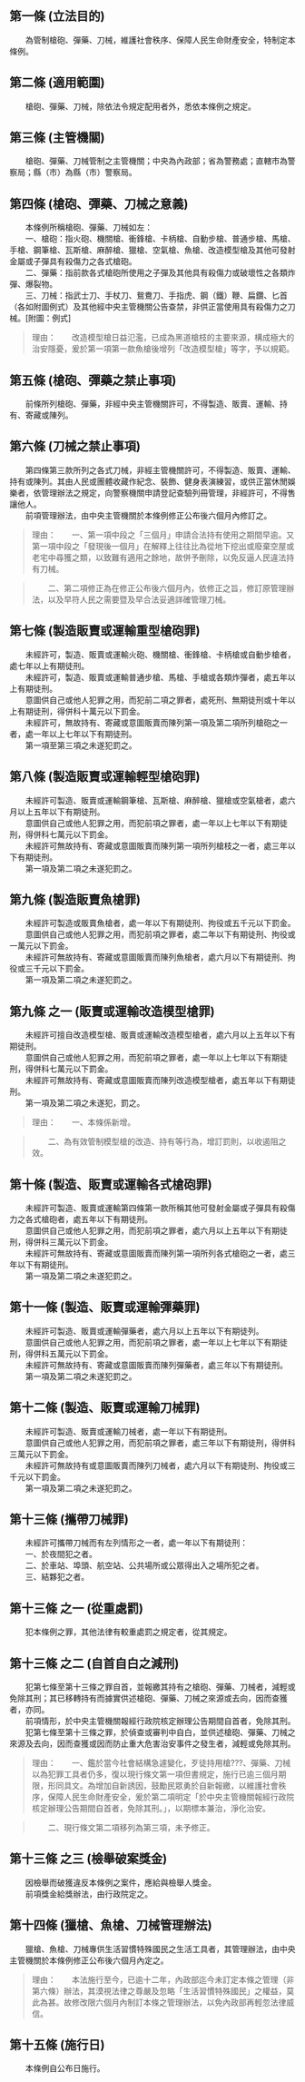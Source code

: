 第一條 (立法目的)
-----------------
　　為管制槍砲、彈藥、刀械，維護社會秩序、保障人民生命財產安全，特制定本條例。  


第二條 (適用範圍)
-----------------
　　槍砲、彈藥、刀械，除依法令規定配用者外，悉依本條例之規定。  


第三條 (主管機關)
-----------------
　　槍砲、彈藥、刀械管制之主管機關；中央為內政部；省為警務處；直轄市為警察局；縣（市）為縣（市）警察局。  


第四條 (槍砲、彈藥、刀械之意義)
-------------------------------
　　本條例所稱槍砲、彈藥、刀械如左：  
　　一、槍砲：指火砲、機關槍、衝鋒槍、卡柄槍、自動步槍、普通步槍、馬槍、手槍、鋼筆槍、瓦斯槍、麻醉槍、獵槍、空氣槍、魚槍、改造模型槍及其他可發射金屬或子彈具有殺傷力之各式槍砲。  
　　二、彈藥：指前款各式槍砲所使用之子彈及其他具有殺傷力或破壞性之各類炸彈、爆裂物。  
　　三、刀械：指武士刀、手杖刀、鴛鴦刀、手指虎、鋼（鐵）鞭、扁鑽、匕首（各如附圖例式）及其他經中央主管機關公告查禁，非供正當使用具有殺傷力之刀械。[附圖：例式]  
> 理由：　　改造模型槍日益氾濫，已成為黑道槍枝的主要來源，構成極大的治安隱憂，爰於第一項第一款魚槍後增列「改造模型槍」等字，予以規範。



第五條 (槍砲、彈藥之禁止事項)
-----------------------------
　　前條所列槍砲、彈藥，非經中央主管機關許可，不得製造、販賣、運輸、持有、寄藏或陳列。  


第六條 (刀械之禁止事項)
-----------------------
　　第四條第三款所列之各式刀械，非經主管機關許可，不得製造、販賣、運輸、持有或陳列。其由人民或團體收藏作紀念、裝飾、健身表演練習，或供正當休閒娛樂者，依管理辦法之規定，向警察機關申請登記查驗列冊管理，非經許可，不得售讓他人。  
　　前項管理辦法，由中央主管機關於本條例修正公布後六個月內修訂之。  
> 理由：　　一、第一項中段之「三個月」申請合法持有使用之期間早逾。又第一項中段之「發現後一個月」在解釋上往往比為從地下挖出或廢棄空屋或老宅中尋獲之類，以致難有適用之餘地，故併予刪除，以免反逼人民違法持有刀械。

> 　　二、第二項修正為在修正公布後六個月內，依修正之旨，修訂原管理辦法，以及早符人民之需要暨及早合法妥適詳確管理刀械。



第七條 (製造販賣或運輸重型槍砲罪)
---------------------------------
　　未經許可，製造、販賣或運輸火砲、機關槍、衝鋒槍、卡柄槍或自動步槍者，處七年以上有期徒刑。  
　　未經許可，製造、販賣或運輸普通步槍、馬槍、手槍或各類炸彈者，處五年以上有期徒刑。  
　　意圖供自己或他人犯罪之用，而犯前二項之罪者，處死刑、無期徒刑或十年以上有期徒刑，得併科十萬元以下罰金。  
　　未經許可，無故持有、寄藏或意圖販賣而陳列第一項及第二項所列槍砲之一者，處一年以上七年以下有期徒刑。  
　　第一項至第三項之未遂犯罰之。  


第八條 (製造販賣或運輸輕型槍砲罪)
---------------------------------
　　未經許可製造、販賣或運輸鋼筆槍、瓦斯槍、麻醉槍、獵槍或空氣槍者，處六月以上五年以下有期徒刑。  
　　意圖供自己或他人犯罪之用，而犯前項之罪者，處一年以上七年以下有期徒刑，得併科七萬元以下罰金。  
　　未經許可無故持有、寄藏或意圖販賣而陳列第一項所列槍枝之一者，處三年以下有期徒刑。  
　　第一項及第二項之未遂犯罰之。  


第九條 (製造販賣魚槍罪)
-----------------------
　　未經許可製造或販賣魚槍者，處一年以下有期徒刑、拘役或五千元以下罰金。  
　　意圖供自己或他人犯罪之用，而犯前項之罪者，處二年以下有期徒刑、拘役或一萬元以下罰金。  
　　未經許可無故持有、寄藏或意圖販賣而陳列魚槍者，處六月以下有期徒刑、拘役或三千元以下罰金。  
　　第一項及第二項之未遂犯罰之。  


第九條 之一 (販賣或運輸改造模型槍罪)
------------------------------------
　　未經許可擅自改造模型槍、販賣或運輸改造模型槍者，處六月以上五年以下有期徒刑。  
　　意圖供自己或他人犯罪之用，而犯前項之罪者，處一年以上七年以下有期徒刑，得併科七萬元以下罰金。  
　　未經許可無故持有、寄藏或意圖販賣而陳列改造模型槍者，處五年以下有期徒刑。  
　　第一項及第二項之未遂犯，罰之。  
> 理由：　　一、本條係新增。

> 　　二、為有效管制模型槍的改造、持有等行為，增訂罰則，以收遏阻之效。



第十條 (製造、販賣或運輸各式槍砲罪)
-----------------------------------
　　未經許可製造、販賣或運輸第四條第一款所稱其他可發射金屬或子彈具有殺傷力之各式槍砲者，處五年以下有期徒刑。  
　　意圖供自己或他人犯罪之用，而犯前項之罪者，處六月以上五年以下有期徒刑，得併科三萬元以下罰金。  
　　未經許可無故持有、寄藏或意圖販賣而陳列第一項所列各式槍砲之一者，處三年以下有期徒刑。  
　　第一項及第二項之未遂犯罰之。  


第十一條 (製造、販賣或運輸彈藥罪)
---------------------------------
　　未經許可製造、販賣或運輸彈藥者，處六月以上五年以下有期徒列。  
　　意圖供自己或他人犯罪之用，而犯前項之罪者，處一年以上七年以下有期徒刑，得併科五萬元以下罰金。  
　　未經許可無故持有、寄藏或意圖販賣而陳列彈藥者，處三年以下有期徒刑。  
　　第一項及第二項之未遂犯罰之。  


第十二條 (製造、販賣或運輸刀械罪)
---------------------------------
　　未經許可製造、販賣或運輸刀械者，處一年以下有期徒刑。  
　　意圖供自己或他人犯罪之用，而犯前項之罪者，處三年以下有期徒刑，得併科三萬元以下罰金。  
　　未經許可無故持有或意圖販賣而陳列刀械者，處六月以下有期徒刑、拘役或三千元以下罰金。  
　　第一項及第二項之未遂犯罰之。  


第十三條 (攜帶刀械罪)
---------------------
　　未經許可攜帶刀械而有左列情形之一者，處一年以下有期徒刑：  
　　一、於夜間犯之者。  
　　二、於車站、埠頭、航空站、公共場所或公眾得出入之場所犯之者。  
　　三、結夥犯之者。  


第十三條 之一 (從重處罰)
------------------------
　　犯本條例之罪，其他法律有較重處罰之規定者，從其規定。  


第十三條 之二 (自首自白之減刑)
------------------------------
　　犯第七條至第十三條之罪自首，並報繳其持有之槍砲、彈藥、刀械者，減輕或免除其刑；其已移轉持有而據實供述槍砲、彈藥、刀械之來源或去向，因而查獲者，亦同。  
　　前項情形，於中央主管機關報經行政院核定辦理公告期間自首者，免除其刑。  
　　犯第七條至第十三條之罪，於偵查或審判中自白，並供述槍砲、彈藥、刀械之來源及去向，因而查獲或因而防止重大危害治安事件之發生者，減輕或免除其刑。  
> 理由：　　一、鑑於當今社會結構急遽變化，歹徒持用槍???、彈藥、刀械以為犯罪工具者仍多，復以現行條文第一項但書規定，施行已逾三個月期限，形同具文。為增加自新誘因，鼓勵民眾勇於自新報繳，以維護社會秩序，保障人民生命財產安全，爰於第二項明定「於中央主管機關報經行政院核定辦理公告期間自首者，免除其刑。」，以期標本兼治，淨化治安。

> 　　二、現行條文第二項移列為第三項，未予修正。



第十三條 之三 (檢舉破案獎金)
----------------------------
　　因檢舉而破獲違反本條例之案件，應給與檢舉人獎金。  
　　前項獎金給獎辦法，由行政院定之。  


第十四條 (獵槍、魚槍、刀械管理辦法)
-----------------------------------
　　獵槍、魚槍、刀械專供生活習慣特殊國民之生活工具者，其管理辦法，由中央主管機關於本條例修正公布後六個月內定之。  
> 理由：　　本法施行至今，已逾十二年，內政部迄今未訂定本條之管理（非第六條）辦法，其漠視法律之尊嚴及忽略「生活習慣特殊國民」之權益，莫此為甚。故修改限六個月內制訂本條之管理辦法，以免內政部再輕忽法律威信。



第十五條 (施行日)
-----------------
　　本條例自公布日施行。